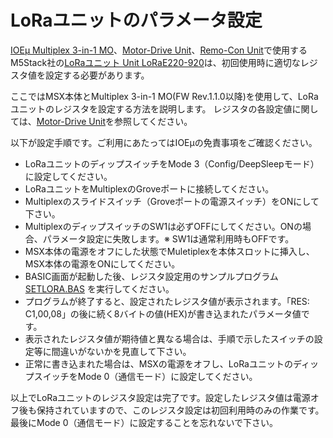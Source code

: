 # LoRaユニットのパラメータ設定

[IOEμ Multiplex 3-in-1 MO](/Multiplex_3-in-1_MO/readme_multiplex_3-in-1_mo.md)、[Motor-Drive Unit](/MotorDriver_Unit/readme_motordriver_unit.md)、[Remo-Con Unit](/RemoCon_Unit/readme_remocon_unit.md)で使用するM5Stack社の[LoRaユニット Unit LoRaE220-920](https://docs.m5stack.com/en/unit/LoRaE220-JP%20Unit)は、初回使用時に適切なレジスタ値を設定する必要があります。

ここではMSX本体とMultiplex 3-in-1 MO(FW Rev.1.1.0以降)を使用して、LoRaユニットのレジスタを設定する方法を説明します。
レジスタの各設定値に関しては、[Motor-Drive Unit](/MotorDriver_Unit/readme_motordriver_unit.md)を参照してください。

以下が設定手順です。ご利用にあたってはIOEμの免責事項をご確認ください。

* LoRaユニットのディップスイッチをMode 3（Config/DeepSleepモード）に設定してください。
* LoRaユニットをMultiplexのGroveポートに接続してください。
* Multiplexのスライドスイッチ（Groveポートの電源スイッチ）をONにして下さい。
* MultiplexのディップスイッチのSW1は必ずOFFにしてください。ONの場合、パラメータ設定に失敗します。※ SW1は通常利用時もOFFです。
* MSX本体の電源をオフにした状態でMuletiplexを本体スロットに挿入し、MSX本体の電源をONにしてください。
* BASIC画面が起動した後、レジスタ設定用のサンプルプログラム [SETLORA.BAS](/MISC/LoRa_Unit/sample_MSX-BASIC/SETLORA.BAS) を実行してください。
* プログラムが終了すると、設定されたレジスタ値が表示されます。「RES: C1,00,08」の後に続く8バイトの値(HEX)が書き込まれたパラメータ値です。
* 表示されたレジスタ値が期待値と異なる場合は、手順で示したスイッチの設定等に間違いがないかを見直して下さい。
* 正常に書き込まれた場合は、MSXの電源をオフし、LoRaユニットのディップスイッチをMode 0（通信モード）に設定してください。

以上でLoRaユニットのレジスタ設定は完了です。設定したレジスタ値は電源オフ後も保持されていますので、このレジスタ設定は初回利用時のみの作業です。最後にMode 0（通信モード）に設定することを忘れないで下さい。


